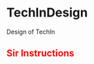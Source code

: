 # TechInDesign
Design of TechIn
<style>
.sir{
  color:red;
}
 </style>

<section class="sir">
  <h1>Sir Instructions</h1>
</section>
